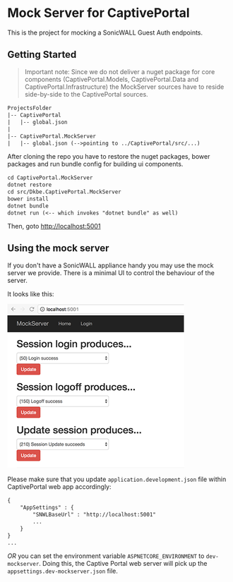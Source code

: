 # Mock Server for CaptivePortal

This is the project for mocking a SonicWALL Guest Auth endpoints.

## Getting Started

> Important note: Since we do not deliver a nuget package for core components (CaptivePortal.Models, CaptivePortal.Data and CaptivePortal.Infrastructure) the MockServer sources have to reside side-by-side to the CaptivePortal sources. 


```
ProjectsFolder
|-- CaptivePortal
|   |-- global.json
|
|-- CaptivePortal.MockServer
|   |-- global.json (-->pointing to ../CaptivePortal/src/...)
```

After cloning the repo you have to restore the nuget packages, bower packages and run bundle config for building ui components.

```
cd CaptivePortal.MockServer
dotnet restore
cd src/Dkbe.CaptivePortal.MockServer
bower install
dotnet bundle
dotnet run (<-- which invokes "dotnet bundle" as well)
```

Then, goto [http://localhost:5001](http://localhost:5001)

## Using the mock server
If you don't have a SonicWALL appliance handy you may use the mock server we provide. There is a minimal UI to control the behaviour of the server. 

It looks like this:


![alt](misc/mockserver_ui.png)

Please make sure that you update `application.development.json` file within CaptivePortal web app accordingly: 
```
{
    "AppSettings" : {
        "SNWLBaseUrl" : "http://localhost:5001"
        ...
    }
}
...
```
_OR_ you can set the environment variable `ASPNETCORE_ENVIRONMENT` to `dev-mockserver`. Doing this, the Captive Portal web server will pick up the `appsettings.dev-mockserver.json` file.

